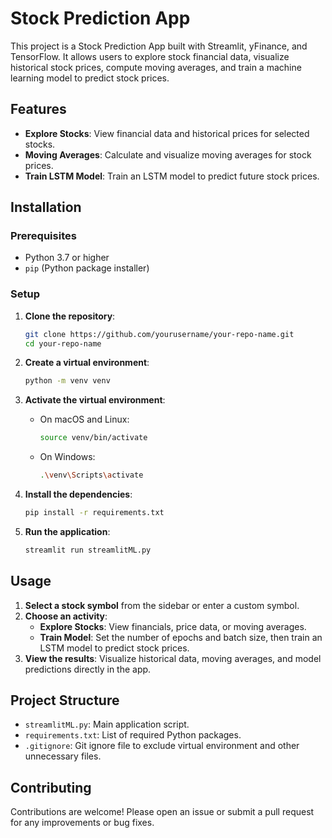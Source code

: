 # Stock Prediction App

This project is a Stock Prediction App built with Streamlit, yFinance, and TensorFlow. It allows users to explore stock financial data, visualize historical stock prices, compute moving averages, and train a machine learning model to predict stock prices.

## Features

- **Explore Stocks**: View financial data and historical prices for selected stocks.
- **Moving Averages**: Calculate and visualize moving averages for stock prices.
- **Train LSTM Model**: Train an LSTM model to predict future stock prices.

## Installation

### Prerequisites

- Python 3.7 or higher
- `pip` (Python package installer)

### Setup

1. **Clone the repository**:

    ```bash
    git clone https://github.com/yourusername/your-repo-name.git
    cd your-repo-name
    ```

2. **Create a virtual environment**:

    ```bash
    python -m venv venv
    ```

3. **Activate the virtual environment**:

    - On macOS and Linux:

        ```bash
        source venv/bin/activate
        ```

    - On Windows:

        ```bash
        .\venv\Scripts\activate
        ```

4. **Install the dependencies**:

    ```bash
    pip install -r requirements.txt
    ```

5. **Run the application**:

    ```bash
    streamlit run streamlitML.py
    ```

## Usage

1. **Select a stock symbol** from the sidebar or enter a custom symbol.
2. **Choose an activity**:
    - **Explore Stocks**: View financials, price data, or moving averages.
    - **Train Model**: Set the number of epochs and batch size, then train an LSTM model to predict stock prices.
3. **View the results**: Visualize historical data, moving averages, and model predictions directly in the app.

## Project Structure

- `streamlitML.py`: Main application script.
- `requirements.txt`: List of required Python packages.
- `.gitignore`: Git ignore file to exclude virtual environment and other unnecessary files.

## Contributing

Contributions are welcome! Please open an issue or submit a pull request for any improvements or bug fixes.